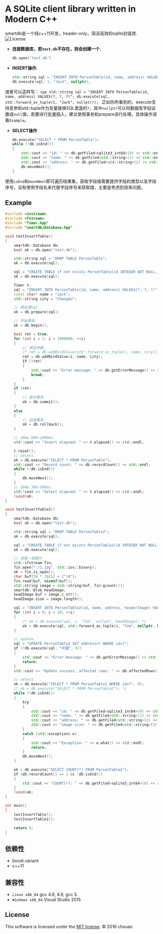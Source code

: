 A SQLite client library written in Modern C++
===============================================

smartdb是一个纯c++11开发，header-only，简洁高效的sqlite封装库.
![License][1]

* **连接数据库，若`test.db`不存在，则会创建一个.**

    ```cpp
    db.open("test.db")
    ```
    
* **INSERT操作.**

    ```cpp
    std::string sql = "INSERT INTO PersonTable(id, name, address) VALUES(?, ?, ?)";
    db.execute(sql, 1, "Jack", nullptr);
    ```
或者可以这样写：
    ```cpp
    std::string sql = "INSERT INTO PersonTable(id, name, address) VALUES(?, ?, ?)";
    db.execute(sql, std::forward_as_tuple(1, "Jack", nullptr));
    ```
正如你所看到的，execute支持变参和std::tuple作为变量替换SQL里面的`?`，其中`nullptr`可以将数据库字段设置成`null`值，若要进行批量插入，建议使用事务和prepare进行处理，具体操作请看`Example`。
    
* **SELECT操作**

    ```cpp
    db.execute("SELECT * FROM PersonTable");
    while (!db.isEnd())
    {
        std::cout << "id: " << db.getFiled<sqlite3_int64>(0) << std::endl;
        std::cout << "name: " << db.getFiled<std::string>(1) << std::endl;
        std::cout << "address: " << db.getFiled<std::string>(2) << std::endl;
        db.moveNext();
    }
    ```  
使用`isEnd`和`moveNext`即可遍历结果集，获取字段值需要提供字段的类型以及字段序号，没有使用字段名来代替字段序号来获取值，主要是考虑到效率问题。

## Example

```cpp
#include <iostream>
#include <fstream>
#include "Timer.hpp"
#include "smartdb/Database.hpp"

void testInsertTable()
{
    smartdb::Database db;
    bool ok = db.open("test.db");

    std::string sql = "DROP TABLE PersonTable";
    ok = db.execute(sql);

    sql = "CREATE TABLE if not exists PersonTable(id INTEGER NOT NULL, name Text, address Text)";
    ok = db.execute(sql);

    Timer t;
    sql = "INSERT INTO PersonTable(id, name, address) VALUES(?, ?, ?)";
    const char* name = "Jack";
    std::string city = "Chengdu";

    // 预处理sql.
    ok = db.prepare(sql);

    // 开始事务.
    ok = db.begin();

    bool ret = true;
    for (int i = 1; i < 1000000; ++i)
    {
        // 绑定参数.
        /* ret = db.addBindValue(std::forward_as_tuple(i, name, city)); */
        ret = db.addBindValue(i, name, city);
        if (!ret)
        {
            std::cout << "Error message: " << db.getErrorMessage() << std::endl;
            break;
        }
    }
    if (ret)
    {
        // 提交事务.
        ok = db.commit();
    }
    else
    {
        // 回滚事务.
        ok = db.rollback();
    }

    // 100w 800~1000ms.
    std::cout << "Insert elapsed: " << t.elapsed() << std::endl;

    t.reset();
    // select.
    ok = db.execute("SELECT * FROM PersonTable");
    std::cout << "Record count: " << db.recordCount() << std::endl;
    while (!db.isEnd())
    {
        db.moveNext();
    }
    // 100w 300~500ms.
    std::cout << "Select elapsed: " << t.elapsed() << std::endl;
    (void)ok;
}

void testInsertTable2()
{
    smartdb::Database db;
    bool ok = db.open("test.db");

    std::string sql = "DROP TABLE PersonTable2";
    ok = db.execute(sql);

    sql = "CREATE TABLE if not exists PersonTable2(id INTEGER NOT NULL, name Text, address Text, headerImage BLOB)";
    ok = db.execute(sql);

    // 读取一张图片.
    std::ifstream fin;
    fin.open("./1.jpg", std::ios::binary);
    ok = fin.is_open();
    char buf[50 * 1025] = {"\0"};
    fin.read(buf, sizeof(buf));
    std::string image = std::string(buf, fin.gcount());
    smartdb::Blob headImage;
    headImage.buf = image.c_str();
    headImage.size = image.length();

    sql = "INSERT INTO PersonTable2(id, name, address, headerImage) VALUES(?, ?, ?, ?)";
    for (int i = 0; i < 10; ++i)
    {
        /* ok = db.execute(sql, i, "Tom", nullptr, headImage); */
        ok = db.execute(sql, std::forward_as_tuple(i, "Tom", nullptr, headImage));
    }

    // update.
    sql = "UPDATE PersonTable2 SET address=? WHERE id=?";
    if (!db.execute(sql, "中国", 0))
    {
        std::cout << "Error message: " << db.getErrorMessage() << std::endl;
        return;
    }
    std::cout << "Update success, affected rows: " << db.affectedRows() << std::endl;

    // select.
    ok = db.execute("SELECT * FROM PersonTable2 WHERE id=?", 0);
    /* ok = db.execute("SELECT * FROM PersonTable2"); */
    while (!db.isEnd())
    {
        try
        {
            std::cout << "id: " << db.getFiled<sqlite3_int64>(0) << std::endl;
            std::cout << "name: " << db.getFiled<std::string>(1) << std::endl;
            std::cout << "address: " << db.getFiled<std::string>(2) << std::endl;
            std::cout << "image size: " << db.getFiled<std::string>(3).size() << std::endl;
        }
        catch (std::exception& e)
        {
            std::cout << "Exception: " << e.what() << std::endl;
            return;
        }
        db.moveNext();
    }

    ok = db.execute("SELECT COUNT(*) FROM PersonTable2");
    if (db.recordCount() == 1 && !db.isEnd())
    {
        std::cout << "COUNT(*): " << db.getFiled<sqlite3_int64>(0) << std::endl;
    }
    (void)ok;
}

int main()
{
    testInsertTable();
    testInsertTable2();

    return 0;
}

```

## 依赖性

* boost.variant
* c++11

## 兼容性

* `Linux x86_64` gcc 4.8, 4.9, gcc 5.
* `Windows x86_64` Visual Studio 2015

## License
This software is licensed under the [MIT license][2]. © 2016 chxuan


  [1]: http://img.shields.io/badge/license-MIT-blue.svg?style=flat-square
  [2]: https://github.com/chxuan/smartdb/blob/master/LICENSE
